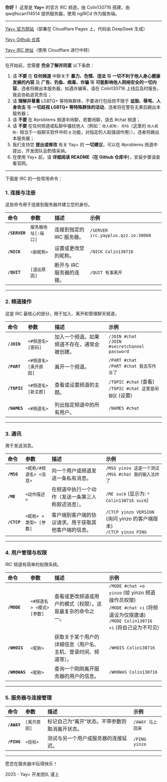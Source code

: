 **你好！** 这里是 **Yay+** 的官方 IRC 频道，由 Colin130716 搭建，由 qwq9scan114514 提供服务器，使用 ngIRCd 作为服务端。  

---

[Yay+ 官方网站](https://yayplus.qzz.io)（部署在 Cloudflare Pages 上，代码由 DeepSeek 生成）

[Yay+ Github 仓库](https://github.com/Colin130716/yay-plus) 

[Yay+ IRC 地址](https://irc.yayplus.qzz.io)（使用 Cloudflare 进行中转）

---

在开始前，您需要 **完全了解并同意** 以下条款：

1. 请 **不要** 在 **任何频道** 中聊关于 **暴力、色情、违法** 等 **一切不利于他人身心健康发展的内容** 及 **广告、钓鱼、病毒、诈骗** 等 **可能影响他人网络安全的一切内容**，违者将踢出本服务器，如遇诈骗等，请在 Colin130716 上线后及时报告，我会协助追究责任；
2. 请 **理解并尊重** LGBTQ+ 等特殊群体，不要进行包括但不限于 **诋毁、辱骂、人身攻击** 等 **一切歧视 LGBTQ+ 等特殊群体的活动**，违者将在警告无果后踢出本服务器；
3. 请 **不要** 在 #problems 频道中闲聊，若要闲聊，请去 #chat 频道；
4. 请 **不要** 在任何频道或私聊中骚扰他人（例如：`他人昵称: 月吗`（这里的 `他人昵称:` 相当于一般聊天软件中的 `@` 功能，对指定的人起强调作用）），违者将踢出本服务器；
5. 我们支持您 **提出或修改** 有关 Yay+ 的 **一切建议**，可以在 #problems 频道中提出，开发团队会酌情采纳。
6. 在使用 Yay+ 前，请 **详细阅读 README（在 Github 仓库中）**，安装步骤请查看官网。

---

下面是 IRC 的一些常用命令：

### **1. 连接与注册**

这些命令用于连接到服务器并建立您的身份。

| 命令 | 参数 | 描述 | 示例 |
| :--- | :--- | :--- | :--- |
| **`/SERVER`** | `服务器地址[:端口]` | 连接到指定的 IRC 服务器。 | `/SERVER irc.yayplus.qzz.io:38060` |
| **`/NICK`** | `<新昵称>` | 设置或更改您的昵称。 | `/NICK Colin130716` |
| **`/QUIT`** | `[退出原因]` | 断开与 IRC 服务器的连接。 | `/QUIT 有事离开` |

---

### **2. 频道操作**

这是 IRC 最核心的部分，用于加入、离开和管理聊天频道。

| 命令 | 参数 | 描述 | 示例 |
| :--- | :--- | :--- | :--- |
| **`/JOIN`** | `<#频道名> [密码]` | 加入一个频道。如果频道不存在，通常会被创建。 | `/JOIN #chat`<br />`/JOIN #secretchannel password` |
| **`/PART`** | `<#频道名> [离开原因]` | 离开一个频道。 | `/PART #chat` <br> `/PART #chat 我去写作业了` |
| **`/TOPIC`** | `<#频道名> [新主题]` | 查看或设置频道的主题。 | `/TOPIC #chat` (查看) <br> `/TOPIC #chat 这里是闲聊区` (设置) |
| **`/NAMES`** | `<#频道名>` | 列出指定频道中的所有用户。 | `/NAMES #chat` |

---

### **3. 通讯**

用于发送消息。

| 命令 | 参数 | 描述 | 示例 |
| :--- | :--- | :--- | :--- |
| **`/MSG`** | `<昵称/#频道名> <消息>` | 向一个用户或频道发送一条私有消息。 | `/MSG yinzo 这是一个测试` <br> `/MSG #chat 我的输入法炸了` |
| **`/ME`** | `<动作描述>` | 在频道中执行一个动作（发送一条第三人称叙述消息）。 | `/ME suck` (显示为: `* Colin130716 suck`) |
| **`/CTCP`** | `<昵称> <类型> [参数]` | 客户端到客户端的协议请求。用于获取其他客户端的信息。 | `/CTCP yinzo VERSION` (询问 yinzo 的客户端版本) <br> `/CTCP yinzo PING` |

---

### **4. 用户管理与权限**

IRC 频道有简单的权限系统。

| 命令 | 参数 | 描述 | 示例 |
| :--- | :--- | :--- | :--- |
| **`/MODE`** | `<#频道名> <模式> [参数]` | 查看或更改频道或用户的模式（权限）。这是最复杂的命令之一。 | `/MODE #chat +o yinzo` (给 yinzo 频道操作员权限) <br> `/MODE #chat +i` (将频道设为仅限邀请) <br> `/MODE Colin130716 +i` (将自己设为不可见) |
| **`/WHOIS`** | `<昵称>` | 获取关于某个用户的详细信息（用户名、主机、登录时间、频道等）。 | `/WHOIS Colin130716` |
| **`/WHOWAS`** | `<昵称>` | 查询一个刚刚离开服务器的用户的信息。 | `/WHOWAS Colin130716` |

---

### **5. 服务器与连接管理**

| 命令 | 参数 | 描述 | 示例 |
| :--- | :--- | :--- | :--- |
| **`/AWAY`** | `[离开原因]` | 标记自己为“离开”状态。不带参数则取消离开状态。 | `/AWAY 马上回来` |
| **`/PING`** | `<目标>` | 测试与另一个用户或服务器的连接延迟。 | `/PING yinzo` |

---

愿您在服务器中玩得快乐！

2025 - Yay+ 开发团队 谨上